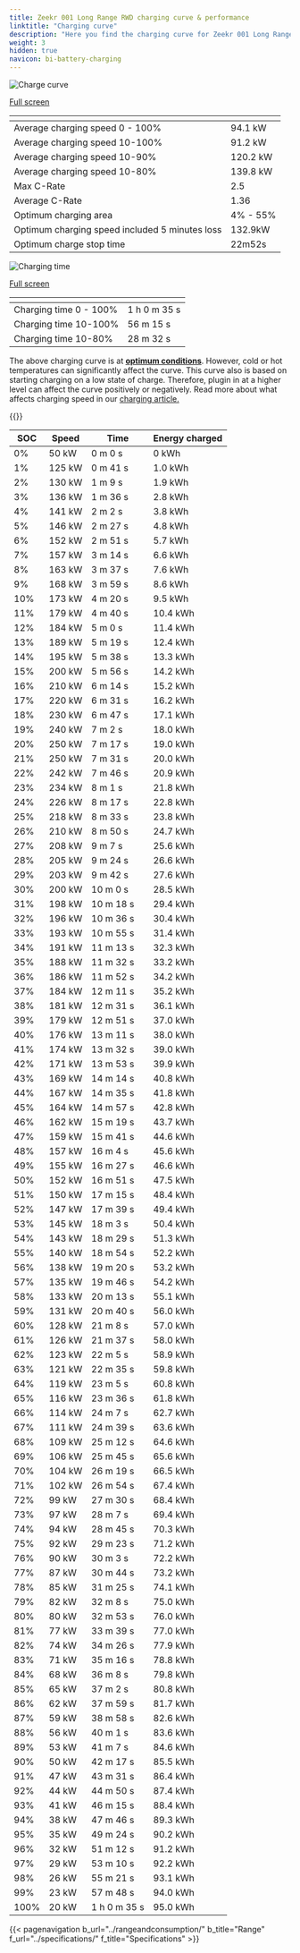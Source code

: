 ```yaml
---
title: Zeekr 001 Long Range RWD charging curve & performance
linktitle: "Charging curve"
description: "Here you find the charging curve for Zeekr 001 Long Range RWD."
weight: 3
hidden: true
navicon: bi-battery-charging
---
```

<!-- markdownlint-disable MD033 -->
<!-- markdownlint-disable MD010 -->
<img src="/images/models/zeekr/001/001_long_range_rwd/chargingcurve.svg" alt="Charge curve" class="img-fluid">

[Full screen](/images/models/zeekr/001/001_long_range_rwd/chargingcurve.svg)


<div class="table-responsive">
<table class="table table-striped border">
	<thead>
		<tr>
			<th>
			</th>
			<th>
			</th>
		</tr>
	</thead>
	<tbody>
		<tr>
			<td>
				Average charging speed 0 - 100%
			</td>
			<td>
				94.1 kW
			</td>
		</tr>
		<tr>
			<td>
				Average charging speed 10-100%
			</td>
			<td>
				91.2 kW
			</td>
		</tr>
		<tr>
			<td>
				Average charging speed 10-90%
			</td>
			<td>
				120.2 kW
			</td>
		</tr>
		<tr>
			<td>
				Average charging speed 10-80%
			</td>
			<td>
				139.8 kW
			</td>
		</tr>
		<tr>
			<td>
				Max C-Rate
			</td>
			<td>
				2.5
			</td>
		</tr>
		<tr>
			<td>
				Average C-Rate
			</td>
			<td>
				1.36
			</td>
		</tr>
		<tr>
			<td>
				Optimum charging area
			</td>
			<td>
				4% - 55%
			</td>
		</tr>
		<tr>
			<td>
				Optimum charging speed included 5 minutes loss
			</td>
			<td>
				132.9kW
			</td>
		</tr>
		<tr>
			<td>
				Optimum charge stop time
			</td>
			<td>
				22m52s
			</td>
		</tr>
	</tbody>
</table>
</div>
<img src="/images/models/zeekr/001/001_long_range_rwd/chargingtime.svg" alt="Charging time" class="img-fluid">

[Full screen](/images/models/zeekr/001/001_long_range_rwd/chargingtime.svg)
<div class="table-responsive">
<table class="table table-striped border">
	<thead>
		<tr>
			<th>
			</th>
			<th>
			</th>
		</tr>
	</thead>
	<tbody>
		<tr>
			<td>
				Charging time 0 - 100%
			</td>
			<td>
				1 h 0 m 35 s
			</td>
		</tr>
		<tr>
			<td>
				Charging time 10-100%
			</td>
			<td>
				 56 m 15 s
			</td>
		</tr>
		<tr>
			<td>
				Charging time 10-80%
			</td>
			<td>
				 28 m 32 s
			</td>
		</tr>
	</tbody>
</table>
</div>


The above charging curve is at **[optimum conditions](../../../../../technology/battery/charging/#temperature)**. However, cold or hot temperatures can significantly affect the curve. This curve also is based on starting charging on a low state of charge. Therefore, plugin in at a higher level can affect the curve positively or negatively. Read more about what affects charging speed in our [charging article.](../../../../../technology/battery/charging/)


{{<evkxdisplayaddarticle />}}
<div class="table-responsive">
<table class="table table-striped border">
	<thead>
		<tr>
			<th>
				SOC
			</th>
			<th>
				Speed
			</th>
			<th>
				Time
			</th>
			<th>
				Energy charged
			</th>
		</tr>
	</thead>
	<tbody>
		<tr>
			<td>
				0%
			</td>
			<td>
				50 kW
			</td>
			<td>
				 0 m 0 s
			</td>
			<td>
				0 kWh
			</td>
		</tr>
		<tr>
			<td>
				1%
			</td>
			<td>
				125 kW
			</td>
			<td>
				 0 m 41 s
			</td>
			<td>
				1.0 kWh
			</td>
		</tr>
		<tr>
			<td>
				2%
			</td>
			<td>
				130 kW
			</td>
			<td>
				 1 m 9 s
			</td>
			<td>
				1.9 kWh
			</td>
		</tr>
		<tr>
			<td>
				3%
			</td>
			<td>
				136 kW
			</td>
			<td>
				 1 m 36 s
			</td>
			<td>
				2.8 kWh
			</td>
		</tr>
		<tr>
			<td>
				4%
			</td>
			<td>
				141 kW
			</td>
			<td>
				 2 m 2 s
			</td>
			<td>
				3.8 kWh
			</td>
		</tr>
		<tr>
			<td>
				5%
			</td>
			<td>
				146 kW
			</td>
			<td>
				 2 m 27 s
			</td>
			<td>
				4.8 kWh
			</td>
		</tr>
		<tr>
			<td>
				6%
			</td>
			<td>
				152 kW
			</td>
			<td>
				 2 m 51 s
			</td>
			<td>
				5.7 kWh
			</td>
		</tr>
		<tr>
			<td>
				7%
			</td>
			<td>
				157 kW
			</td>
			<td>
				 3 m 14 s
			</td>
			<td>
				6.6 kWh
			</td>
		</tr>
		<tr>
			<td>
				8%
			</td>
			<td>
				163 kW
			</td>
			<td>
				 3 m 37 s
			</td>
			<td>
				7.6 kWh
			</td>
		</tr>
		<tr>
			<td>
				9%
			</td>
			<td>
				168 kW
			</td>
			<td>
				 3 m 59 s
			</td>
			<td>
				8.6 kWh
			</td>
		</tr>
		<tr>
			<td>
				10%
			</td>
			<td>
				173 kW
			</td>
			<td>
				 4 m 20 s
			</td>
			<td>
				9.5 kWh
			</td>
		</tr>
		<tr>
			<td>
				11%
			</td>
			<td>
				179 kW
			</td>
			<td>
				 4 m 40 s
			</td>
			<td>
				10.4 kWh
			</td>
		</tr>
		<tr>
			<td>
				12%
			</td>
			<td>
				184 kW
			</td>
			<td>
				 5 m 0 s
			</td>
			<td>
				11.4 kWh
			</td>
		</tr>
		<tr>
			<td>
				13%
			</td>
			<td>
				189 kW
			</td>
			<td>
				 5 m 19 s
			</td>
			<td>
				12.4 kWh
			</td>
		</tr>
		<tr>
			<td>
				14%
			</td>
			<td>
				195 kW
			</td>
			<td>
				 5 m 38 s
			</td>
			<td>
				13.3 kWh
			</td>
		</tr>
		<tr>
			<td>
				15%
			</td>
			<td>
				200 kW
			</td>
			<td>
				 5 m 56 s
			</td>
			<td>
				14.2 kWh
			</td>
		</tr>
		<tr>
			<td>
				16%
			</td>
			<td>
				210 kW
			</td>
			<td>
				 6 m 14 s
			</td>
			<td>
				15.2 kWh
			</td>
		</tr>
		<tr>
			<td>
				17%
			</td>
			<td>
				220 kW
			</td>
			<td>
				 6 m 31 s
			</td>
			<td>
				16.2 kWh
			</td>
		</tr>
		<tr>
			<td>
				18%
			</td>
			<td>
				230 kW
			</td>
			<td>
				 6 m 47 s
			</td>
			<td>
				17.1 kWh
			</td>
		</tr>
		<tr>
			<td>
				19%
			</td>
			<td>
				240 kW
			</td>
			<td>
				 7 m 2 s
			</td>
			<td>
				18.0 kWh
			</td>
		</tr>
		<tr>
			<td>
				20%
			</td>
			<td>
				250 kW
			</td>
			<td>
				 7 m 17 s
			</td>
			<td>
				19.0 kWh
			</td>
		</tr>
		<tr>
			<td>
				21%
			</td>
			<td>
				250 kW
			</td>
			<td>
				 7 m 31 s
			</td>
			<td>
				20.0 kWh
			</td>
		</tr>
		<tr>
			<td>
				22%
			</td>
			<td>
				242 kW
			</td>
			<td>
				 7 m 46 s
			</td>
			<td>
				20.9 kWh
			</td>
		</tr>
		<tr>
			<td>
				23%
			</td>
			<td>
				234 kW
			</td>
			<td>
				 8 m 1 s
			</td>
			<td>
				21.8 kWh
			</td>
		</tr>
		<tr>
			<td>
				24%
			</td>
			<td>
				226 kW
			</td>
			<td>
				 8 m 17 s
			</td>
			<td>
				22.8 kWh
			</td>
		</tr>
		<tr>
			<td>
				25%
			</td>
			<td>
				218 kW
			</td>
			<td>
				 8 m 33 s
			</td>
			<td>
				23.8 kWh
			</td>
		</tr>
		<tr>
			<td>
				26%
			</td>
			<td>
				210 kW
			</td>
			<td>
				 8 m 50 s
			</td>
			<td>
				24.7 kWh
			</td>
		</tr>
		<tr>
			<td>
				27%
			</td>
			<td>
				208 kW
			</td>
			<td>
				 9 m 7 s
			</td>
			<td>
				25.6 kWh
			</td>
		</tr>
		<tr>
			<td>
				28%
			</td>
			<td>
				205 kW
			</td>
			<td>
				 9 m 24 s
			</td>
			<td>
				26.6 kWh
			</td>
		</tr>
		<tr>
			<td>
				29%
			</td>
			<td>
				203 kW
			</td>
			<td>
				 9 m 42 s
			</td>
			<td>
				27.6 kWh
			</td>
		</tr>
		<tr>
			<td>
				30%
			</td>
			<td>
				200 kW
			</td>
			<td>
				 10 m 0 s
			</td>
			<td>
				28.5 kWh
			</td>
		</tr>
		<tr>
			<td>
				31%
			</td>
			<td>
				198 kW
			</td>
			<td>
				 10 m 18 s
			</td>
			<td>
				29.4 kWh
			</td>
		</tr>
		<tr>
			<td>
				32%
			</td>
			<td>
				196 kW
			</td>
			<td>
				 10 m 36 s
			</td>
			<td>
				30.4 kWh
			</td>
		</tr>
		<tr>
			<td>
				33%
			</td>
			<td>
				193 kW
			</td>
			<td>
				 10 m 55 s
			</td>
			<td>
				31.4 kWh
			</td>
		</tr>
		<tr>
			<td>
				34%
			</td>
			<td>
				191 kW
			</td>
			<td>
				 11 m 13 s
			</td>
			<td>
				32.3 kWh
			</td>
		</tr>
		<tr>
			<td>
				35%
			</td>
			<td>
				188 kW
			</td>
			<td>
				 11 m 32 s
			</td>
			<td>
				33.2 kWh
			</td>
		</tr>
		<tr>
			<td>
				36%
			</td>
			<td>
				186 kW
			</td>
			<td>
				 11 m 52 s
			</td>
			<td>
				34.2 kWh
			</td>
		</tr>
		<tr>
			<td>
				37%
			</td>
			<td>
				184 kW
			</td>
			<td>
				 12 m 11 s
			</td>
			<td>
				35.2 kWh
			</td>
		</tr>
		<tr>
			<td>
				38%
			</td>
			<td>
				181 kW
			</td>
			<td>
				 12 m 31 s
			</td>
			<td>
				36.1 kWh
			</td>
		</tr>
		<tr>
			<td>
				39%
			</td>
			<td>
				179 kW
			</td>
			<td>
				 12 m 51 s
			</td>
			<td>
				37.0 kWh
			</td>
		</tr>
		<tr>
			<td>
				40%
			</td>
			<td>
				176 kW
			</td>
			<td>
				 13 m 11 s
			</td>
			<td>
				38.0 kWh
			</td>
		</tr>
		<tr>
			<td>
				41%
			</td>
			<td>
				174 kW
			</td>
			<td>
				 13 m 32 s
			</td>
			<td>
				39.0 kWh
			</td>
		</tr>
		<tr>
			<td>
				42%
			</td>
			<td>
				171 kW
			</td>
			<td>
				 13 m 53 s
			</td>
			<td>
				39.9 kWh
			</td>
		</tr>
		<tr>
			<td>
				43%
			</td>
			<td>
				169 kW
			</td>
			<td>
				 14 m 14 s
			</td>
			<td>
				40.8 kWh
			</td>
		</tr>
		<tr>
			<td>
				44%
			</td>
			<td>
				167 kW
			</td>
			<td>
				 14 m 35 s
			</td>
			<td>
				41.8 kWh
			</td>
		</tr>
		<tr>
			<td>
				45%
			</td>
			<td>
				164 kW
			</td>
			<td>
				 14 m 57 s
			</td>
			<td>
				42.8 kWh
			</td>
		</tr>
		<tr>
			<td>
				46%
			</td>
			<td>
				162 kW
			</td>
			<td>
				 15 m 19 s
			</td>
			<td>
				43.7 kWh
			</td>
		</tr>
		<tr>
			<td>
				47%
			</td>
			<td>
				159 kW
			</td>
			<td>
				 15 m 41 s
			</td>
			<td>
				44.6 kWh
			</td>
		</tr>
		<tr>
			<td>
				48%
			</td>
			<td>
				157 kW
			</td>
			<td>
				 16 m 4 s
			</td>
			<td>
				45.6 kWh
			</td>
		</tr>
		<tr>
			<td>
				49%
			</td>
			<td>
				155 kW
			</td>
			<td>
				 16 m 27 s
			</td>
			<td>
				46.6 kWh
			</td>
		</tr>
		<tr>
			<td>
				50%
			</td>
			<td>
				152 kW
			</td>
			<td>
				 16 m 51 s
			</td>
			<td>
				47.5 kWh
			</td>
		</tr>
		<tr>
			<td>
				51%
			</td>
			<td>
				150 kW
			</td>
			<td>
				 17 m 15 s
			</td>
			<td>
				48.4 kWh
			</td>
		</tr>
		<tr>
			<td>
				52%
			</td>
			<td>
				147 kW
			</td>
			<td>
				 17 m 39 s
			</td>
			<td>
				49.4 kWh
			</td>
		</tr>
		<tr>
			<td>
				53%
			</td>
			<td>
				145 kW
			</td>
			<td>
				 18 m 3 s
			</td>
			<td>
				50.4 kWh
			</td>
		</tr>
		<tr>
			<td>
				54%
			</td>
			<td>
				143 kW
			</td>
			<td>
				 18 m 29 s
			</td>
			<td>
				51.3 kWh
			</td>
		</tr>
		<tr>
			<td>
				55%
			</td>
			<td>
				140 kW
			</td>
			<td>
				 18 m 54 s
			</td>
			<td>
				52.2 kWh
			</td>
		</tr>
		<tr>
			<td>
				56%
			</td>
			<td>
				138 kW
			</td>
			<td>
				 19 m 20 s
			</td>
			<td>
				53.2 kWh
			</td>
		</tr>
		<tr>
			<td>
				57%
			</td>
			<td>
				135 kW
			</td>
			<td>
				 19 m 46 s
			</td>
			<td>
				54.2 kWh
			</td>
		</tr>
		<tr>
			<td>
				58%
			</td>
			<td>
				133 kW
			</td>
			<td>
				 20 m 13 s
			</td>
			<td>
				55.1 kWh
			</td>
		</tr>
		<tr>
			<td>
				59%
			</td>
			<td>
				131 kW
			</td>
			<td>
				 20 m 40 s
			</td>
			<td>
				56.0 kWh
			</td>
		</tr>
		<tr>
			<td>
				60%
			</td>
			<td>
				128 kW
			</td>
			<td>
				 21 m 8 s
			</td>
			<td>
				57.0 kWh
			</td>
		</tr>
		<tr>
			<td>
				61%
			</td>
			<td>
				126 kW
			</td>
			<td>
				 21 m 37 s
			</td>
			<td>
				58.0 kWh
			</td>
		</tr>
		<tr>
			<td>
				62%
			</td>
			<td>
				123 kW
			</td>
			<td>
				 22 m 5 s
			</td>
			<td>
				58.9 kWh
			</td>
		</tr>
		<tr>
			<td>
				63%
			</td>
			<td>
				121 kW
			</td>
			<td>
				 22 m 35 s
			</td>
			<td>
				59.8 kWh
			</td>
		</tr>
		<tr>
			<td>
				64%
			</td>
			<td>
				119 kW
			</td>
			<td>
				 23 m 5 s
			</td>
			<td>
				60.8 kWh
			</td>
		</tr>
		<tr>
			<td>
				65%
			</td>
			<td>
				116 kW
			</td>
			<td>
				 23 m 36 s
			</td>
			<td>
				61.8 kWh
			</td>
		</tr>
		<tr>
			<td>
				66%
			</td>
			<td>
				114 kW
			</td>
			<td>
				 24 m 7 s
			</td>
			<td>
				62.7 kWh
			</td>
		</tr>
		<tr>
			<td>
				67%
			</td>
			<td>
				111 kW
			</td>
			<td>
				 24 m 39 s
			</td>
			<td>
				63.6 kWh
			</td>
		</tr>
		<tr>
			<td>
				68%
			</td>
			<td>
				109 kW
			</td>
			<td>
				 25 m 12 s
			</td>
			<td>
				64.6 kWh
			</td>
		</tr>
		<tr>
			<td>
				69%
			</td>
			<td>
				106 kW
			</td>
			<td>
				 25 m 45 s
			</td>
			<td>
				65.6 kWh
			</td>
		</tr>
		<tr>
			<td>
				70%
			</td>
			<td>
				104 kW
			</td>
			<td>
				 26 m 19 s
			</td>
			<td>
				66.5 kWh
			</td>
		</tr>
		<tr>
			<td>
				71%
			</td>
			<td>
				102 kW
			</td>
			<td>
				 26 m 54 s
			</td>
			<td>
				67.4 kWh
			</td>
		</tr>
		<tr>
			<td>
				72%
			</td>
			<td>
				99 kW
			</td>
			<td>
				 27 m 30 s
			</td>
			<td>
				68.4 kWh
			</td>
		</tr>
		<tr>
			<td>
				73%
			</td>
			<td>
				97 kW
			</td>
			<td>
				 28 m 7 s
			</td>
			<td>
				69.4 kWh
			</td>
		</tr>
		<tr>
			<td>
				74%
			</td>
			<td>
				94 kW
			</td>
			<td>
				 28 m 45 s
			</td>
			<td>
				70.3 kWh
			</td>
		</tr>
		<tr>
			<td>
				75%
			</td>
			<td>
				92 kW
			</td>
			<td>
				 29 m 23 s
			</td>
			<td>
				71.2 kWh
			</td>
		</tr>
		<tr>
			<td>
				76%
			</td>
			<td>
				90 kW
			</td>
			<td>
				 30 m 3 s
			</td>
			<td>
				72.2 kWh
			</td>
		</tr>
		<tr>
			<td>
				77%
			</td>
			<td>
				87 kW
			</td>
			<td>
				 30 m 44 s
			</td>
			<td>
				73.2 kWh
			</td>
		</tr>
		<tr>
			<td>
				78%
			</td>
			<td>
				85 kW
			</td>
			<td>
				 31 m 25 s
			</td>
			<td>
				74.1 kWh
			</td>
		</tr>
		<tr>
			<td>
				79%
			</td>
			<td>
				82 kW
			</td>
			<td>
				 32 m 8 s
			</td>
			<td>
				75.0 kWh
			</td>
		</tr>
		<tr>
			<td>
				80%
			</td>
			<td>
				80 kW
			</td>
			<td>
				 32 m 53 s
			</td>
			<td>
				76.0 kWh
			</td>
		</tr>
		<tr>
			<td>
				81%
			</td>
			<td>
				77 kW
			</td>
			<td>
				 33 m 39 s
			</td>
			<td>
				77.0 kWh
			</td>
		</tr>
		<tr>
			<td>
				82%
			</td>
			<td>
				74 kW
			</td>
			<td>
				 34 m 26 s
			</td>
			<td>
				77.9 kWh
			</td>
		</tr>
		<tr>
			<td>
				83%
			</td>
			<td>
				71 kW
			</td>
			<td>
				 35 m 16 s
			</td>
			<td>
				78.8 kWh
			</td>
		</tr>
		<tr>
			<td>
				84%
			</td>
			<td>
				68 kW
			</td>
			<td>
				 36 m 8 s
			</td>
			<td>
				79.8 kWh
			</td>
		</tr>
		<tr>
			<td>
				85%
			</td>
			<td>
				65 kW
			</td>
			<td>
				 37 m 2 s
			</td>
			<td>
				80.8 kWh
			</td>
		</tr>
		<tr>
			<td>
				86%
			</td>
			<td>
				62 kW
			</td>
			<td>
				 37 m 59 s
			</td>
			<td>
				81.7 kWh
			</td>
		</tr>
		<tr>
			<td>
				87%
			</td>
			<td>
				59 kW
			</td>
			<td>
				 38 m 58 s
			</td>
			<td>
				82.6 kWh
			</td>
		</tr>
		<tr>
			<td>
				88%
			</td>
			<td>
				56 kW
			</td>
			<td>
				 40 m 1 s
			</td>
			<td>
				83.6 kWh
			</td>
		</tr>
		<tr>
			<td>
				89%
			</td>
			<td>
				53 kW
			</td>
			<td>
				 41 m 7 s
			</td>
			<td>
				84.6 kWh
			</td>
		</tr>
		<tr>
			<td>
				90%
			</td>
			<td>
				50 kW
			</td>
			<td>
				 42 m 17 s
			</td>
			<td>
				85.5 kWh
			</td>
		</tr>
		<tr>
			<td>
				91%
			</td>
			<td>
				47 kW
			</td>
			<td>
				 43 m 31 s
			</td>
			<td>
				86.4 kWh
			</td>
		</tr>
		<tr>
			<td>
				92%
			</td>
			<td>
				44 kW
			</td>
			<td>
				 44 m 50 s
			</td>
			<td>
				87.4 kWh
			</td>
		</tr>
		<tr>
			<td>
				93%
			</td>
			<td>
				41 kW
			</td>
			<td>
				 46 m 15 s
			</td>
			<td>
				88.4 kWh
			</td>
		</tr>
		<tr>
			<td>
				94%
			</td>
			<td>
				38 kW
			</td>
			<td>
				 47 m 46 s
			</td>
			<td>
				89.3 kWh
			</td>
		</tr>
		<tr>
			<td>
				95%
			</td>
			<td>
				35 kW
			</td>
			<td>
				 49 m 24 s
			</td>
			<td>
				90.2 kWh
			</td>
		</tr>
		<tr>
			<td>
				96%
			</td>
			<td>
				32 kW
			</td>
			<td>
				 51 m 12 s
			</td>
			<td>
				91.2 kWh
			</td>
		</tr>
		<tr>
			<td>
				97%
			</td>
			<td>
				29 kW
			</td>
			<td>
				 53 m 10 s
			</td>
			<td>
				92.2 kWh
			</td>
		</tr>
		<tr>
			<td>
				98%
			</td>
			<td>
				26 kW
			</td>
			<td>
				 55 m 21 s
			</td>
			<td>
				93.1 kWh
			</td>
		</tr>
		<tr>
			<td>
				99%
			</td>
			<td>
				23 kW
			</td>
			<td>
				 57 m 48 s
			</td>
			<td>
				94.0 kWh
			</td>
		</tr>
		<tr>
			<td>
				100%
			</td>
			<td>
				20 kW
			</td>
			<td>
				1 h 0 m 35 s
			</td>
			<td>
				95.0 kWh
			</td>
		</tr>
	</tbody>
</table>
</div>


{{< pagenavigation b_url="../rangeandconsumption/" b_title="Range" f_url="../specifications/" f_title="Specifications" >}}
